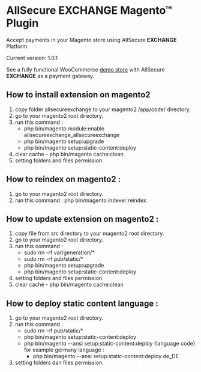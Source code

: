 # AllSecure EXCHANGE Magento™ Plugin

Accept payments in your Magento store using AllSecure **EXCHANGE** Platform.

Current version: 1.0.1

See a fully functional WooCommerce <a href="http://demo.allsecpay.xyz/cart/exchange/mage" target="_new">demo store</a> with AllSecure **EXCHANGE** as a payment gateway.

## How to install extension on magento2

1. copy folder allsecureexchange to your magento2 /app/code/ directory.
2. go to your magento2 root directory.
3. run this command :
   - php bin/magento module:enable allsecureexchange_allsecureexchange
   - php bin/magento setup:upgrade
   - php bin/magento setup:static-content:deploy
4. clear cache - php bin/magento cache:clean
5. setting folders and files permission.

## How to reindex on magento2 :
1. go to your magento2 root directory.
2. run this command : php bin/magento indexer:reindex

## How to update extension on magento2 :
1. copy file from src directory to your magento2 root directory.
2. go to your magento2 root directory.
3. run this command :
   - sudo rm -rf var/generation/*
   - sudo rm -rf pub/static/*
   - php bin/magento setup:upgrade
   - php bin/magento setup:static-content:deploy
4. setting folders and files permission.
5. clear cache - php bin/magento cache:clean

## How to deploy static content language :
1. go to your magento2 root directory.
2. run this command :
   - sudo rm -rf pub/static/*
   - php bin/magento setup:static-content:deploy
   - php bin/magento --ansi setup:static-content:deploy {language code}
     for example germany language :
	   - php bin/magento --ansi setup:static-content:deploy de_DE
3. setting folders dan files permission.